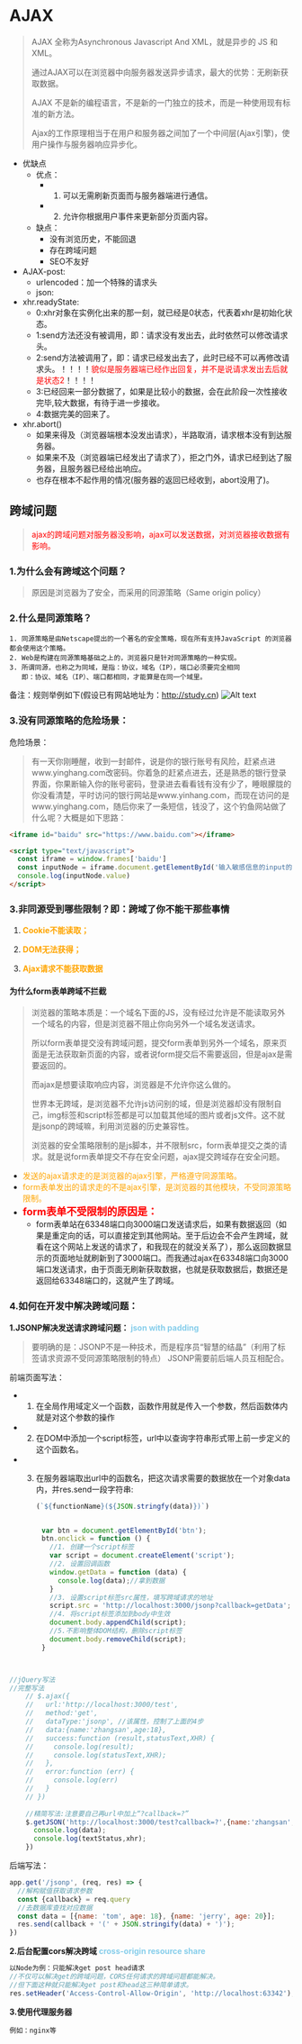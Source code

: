 # AJAX

> AJAX 全称为Asynchronous Javascript And XML，就是异步的 JS 和 XML。
>
> 通过AJAX可以在浏览器中向服务器发送异步请求，最大的优势：无刷新获取数据。
>
> AJAX 不是新的编程语言，不是新的一门独立的技术，而是一种使用现有标准的新方法。
>
> Ajax的工作原理相当于在用户和服务器之间加了一个中间层(Ajax引擎)，使用户操作与服务器响应异步化。

- 优缺点
    - 优点：
        - 1) 可以无需刷新页面而与服务器端进行通信。
        - 2) 允许你根据用户事件来更新部分页面内容。
    - 缺点：
        - 没有浏览历史，不能回退
        - 存在跨域问题
        - SEO不友好
- AJAX-post:
    - urlencoded：加一个特殊的请求头
    - json:
- xhr.readyState:
    - 0:xhr对象在实例化出来的那一刻，就已经是0状态，代表着xhr是初始化状态。
    - 1:send方法还没有被调用，即：请求没有发出去，此时依然可以修改请求头。
    - 2:send方法被调用了，即：请求已经发出去了，此时已经不可以再修改请求头。！！！！<span style="color:red">貌似是服务器端已经作出回复，并不是说请求发出去后就是状态2</span>！！！！
    - 3:已经回来一部分数据了，如果是比较小的数据，会在此阶段一次性接收完毕,较大数据，有待于进一步接收。
    - 4:数据完美的回来了。
- xhr.abort()
    - 如果来得及（浏览器端根本没发出请求），半路取消，请求根本没有到达服务器。
    - 如果来不及（浏览器端已经发出了请求了），拒之门外，请求已经到达了服务器，且服务器已经给出响应。
    - 也存在根本不起作用的情况(服务器的返回已经收到，abort没用了)。

## 跨域问题

> <span style="color:red">ajax的跨域问题对服务器没影响，ajax可以发送数据，对浏览器接收数据有影响。</span>

### 1.为什么会有跨域这个问题？

   > 原因是浏览器为了安全，而采用的同源策略（Same origin policy）

### 2.什么是同源策略？

    1. 同源策略是由Netscape提出的一个著名的安全策略，现在所有支持JavaScript 的浏览器都会使用这个策略。
    2. Web是构建在同源策略基础之上的，浏览器只是针对同源策略的一种实现。
    3. 所谓同源，也称之为同域，是指：协议，域名（IP），端口必须要完全相同
       即：协议、域名（IP）、端口都相同，才能算是在同一个域里。

备注：规则举例如下(假设已有网站地址为：http://study.cn)
![Alt text](https://s2.ax1x.com/2019/01/26/knAIit.png)

### 3.没有同源策略的危险场景：

危险场景：

> 有一天你刚睡醒，收到一封邮件，说是你的银行账号有风险，赶紧点进www.yinghang.com改密码。你着急的赶紧点进去，还是熟悉的银行登录界面，你果断输入你的账号密码，登录进去看看钱有没有少了，睡眼朦胧的你没看清楚，平时访问的银行网站是www.yinhang.com，而现在访问的是www.yinghang.com，随后你来了一条短信，钱没了，这个钓鱼网站做了什么呢？大概是如下思路：

```html
<iframe id="baidu" src="https://www.baidu.com"></iframe>

<script type="text/javascript">
  const iframe = window.frames['baidu']
  const inputNode = iframe.document.getElementById('输入敏感信息的input的id')
  console.log(inputNode.value)
</script>
```

### 3.非同源受到哪些限制？即：跨域了你不能干那些事情

1. <span style="color:orange;">**Cookie不能读取；**</span>

2. <span style="color:orange;">**DOM无法获得；**</span>
3. <span style="color:orange;">**Ajax请求不能获取数据**</span>

#### 为什么form表单跨域不拦截

> 浏览器的策略本质是：一个域名下面的JS，没有经过允许是不能读取另外一个域名的内容，但是浏览器不阻止你向另外一个域名发送请求。
>
> 所以form表单提交没有跨域问题，提交form表单到另外一个域名，原来页面是无法获取新页面的内容，或者说form提交后不需要返回，但是ajax是需要返回的。
>
> 而ajax是想要读取响应内容，浏览器是不允许你这么做的。
>
> 世界本无跨域，是浏览器不允许js访问别的域，但是浏览器却没有限制自己，img标签和script标签都是可以加载其他域的图片或者js文件。这不就是jsonp的跨域嘛，利用浏览器的历史兼容性。
>
> 浏览器的安全策略限制的是js脚本，并不限制src，form表单提交之类的请求。就是说form表单提交不存在安全问题，ajax提交跨域存在安全问题。

- <span style="color:orange;">发送的ajax请求走的是浏览器的ajax引擎，严格遵守同源策略。</span>
- <span style="color:orange;">form表单发出的请求走的不是ajax引擎，是浏览器的其他模块，不受同源策略限制。</span>
- <span style="color:red;font-weight:bold;font-size:18px">form表单不受限制的原因是：</span>
    - form表单站在63348端口向3000端口发送请求后，如果有数据返回（如果是重定向的话，可以直接定到其他网站。至于后边会不会产生跨域，就看在这个网站上发送的请求了，和我现在的就没关系了），那么返回数据显示的页面地址就刷新到了3000端口。而我通过ajax在63348端口向3000端口发送请求，由于页面无刷新获取数据，也就是获取数据后，数据还是返回给63348端口的，这就产生了跨域。

### 4.如何在开发中解决跨域问题：

**1.JSONP解决发送请求跨域问题： <span style="color:skyblue">json with padding</span>**

> 要明确的是：JSONP不是一种技术，而是程序员“智慧的结晶”（利用了标签请求资源不受同源策略限制的特点）
> JSONP需要前后端人员互相配合。

前端页面写法：

- 1. 在全局作用域定义一个函数，函数作用就是传入一个参数，然后函数体内就是对这个参数的操作

- 2. 在DOM中添加一个script标签，url中以查询字符串形式带上前一步定义的这个函数名。

- 3. 在服务器端取出url中的函数名，把这次请求需要的数据放在一个对象data内，并res.send一段字符串:

        ```js
        (`${functionName}(${JSON.stringfy(data)})`)
        ```

```js

	    var btn = document.getElementById('btn');
	    btn.onclick = function () {
	      //1. 创建一个script标签
	      var script = document.createElement('script');
	      //2. 设置回调函数
	      window.getData = function (data) {
	        console.log(data);//拿到数据
	      }
	      //3. 设置script标签src属性，填写跨域请求的地址
	      script.src = 'http://localhost:3000/jsonp?callback=getData';
	      //4. 将script标签添加到body中生效
	      document.body.appendChild(script);
	      //5.不影响整体DOM结构，删除script标签
	      document.body.removeChild(script);
	    }



//jQuery写法
//完整写法
    // $.ajax({
    //   url:'http://localhost:3000/test',
    //   method:'get',
    //   dataType:'jsonp', //该属性，控制了上面的4步
    //   data:{name:'zhangsan',age:18},
    //   success:function (result,statusText,XHR) {
    //     console.log(result);
    //     console.log(statusText,XHR);
    //   },
    //   error:function (err) {
    //     console.log(err)
    //   }
    // })
    
    //精简写法:注意要自己再url中加上“?callback=?”
    $.getJSON('http://localhost:3000/test?callback=?',{name:'zhangsan',age:18},function (data,textStatus,xhr) {
      console.log(data);
      console.log(textStatus,xhr);
    })
```

后端写法：

```js
app.get('/jsonp', (req, res) => {
  //解构赋值获取请求参数
  const {callback} = req.query
  //去数据库查找对应数据
  const data = [{name: 'tom', age: 18}, {name: 'jerry', age: 20}];
  res.send(callback + '(' + JSON.stringify(data) + ')');
})
```

**2.后台配置cors解决跨域 <span style="color:skyblue">cross-origin resource share</span>**

```js
以Node为例：只能解决get post head请求
//不仅可以解决get的跨域问题，CORS任何请求的跨域问题都能解决。
//但下面这种就只能解决get post和head这三种简单请求。
res.setHeader('Access-Control-Allow-Origin', 'http://localhost:63342');
```

**3.使用代理服务器**
	

	例如：nginx等
